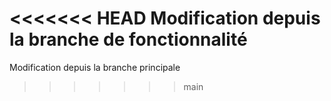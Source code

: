 <<<<<<< HEAD
Modification depuis la branche de fonctionnalité
=======
Modification depuis la branche principale
>>>>>>> main
